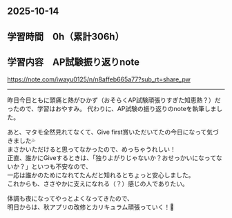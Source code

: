 ## 2025-10-14

## 学習時間　0h（累計306h）

## 学習内容　AP試験振り返りnote
https://note.com/iwayu0125/n/n8affeb665a77?sub_rt=share_pw

---

昨日今日ともに頭痛と熱がひかず（おそらくAP試験頑張りすぎた知恵熱？）だったので、学習はおやすみ。
代わりに、AP試験の振り返りのnoteを執筆しました。

あと、マタモ全然見れてなくて、Give first賞いただいてたの今日になって気づきました💦<br>
まさかいただけると思ってなかったので、めっちゃうれしい！<br>
正直、誰かにGiveするときは、「独りよがりじゃないか？おせっかいになってないか？」といつも不安なので、<br>
一応は誰かのためになれてたんだと知れるとちょっと安心しました。<br>
これからも、ささやかに支えになれる（？）感じの人でありたい。

体調も夜になってやっとよくなってきたので、<br>
明日からは、秋アプリの改修とカリキュラム頑張っていく！💪
